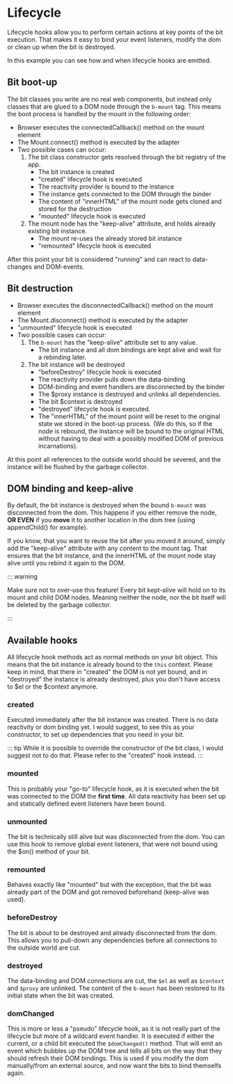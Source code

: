 # Lifecycle

Lifecycle hooks allow you to perform certain actions at key points of the bit execution. 
That makes it easy to bind your event listeners, modify the dom or clean up when the bit is destroyed.

In this example you can see how and when lifecycle hooks are emitted. 

<Example href="/demo/examples/lifecycle.html" :height="450"/>

## Bit boot-up
The bit classes you write are no real web components, but instead only classes that are glued to a DOM node
through the `b-mount` tag. This means the boot process is handled by the mount in the following order:

* Browser executes the connectedCallback() method on the mount element
* The Mount.connect() method is executed by the adapter 
* Two possible cases can occur:
  1. The bit class constructor gets resolved through the bit registry of the app. 
        * The bit instance is created
        * "created" lifecycle hook is executed
        * The reactivity provider is bound to the instance
        * The instance gets connected to the DOM through the binder
        * The content of "innerHTML" of the mount node gets cloned and stored for the destruction
        * "mounted" lifecycle hook is executed      
  2. The mount node has the "keep-alive" attribute, and holds already existing bit instance. 
        * The mount re-uses the already stored bit instance
        * "remounted" lifecycle hook is executed

After this point your bit is considered "running" and can react to data-changes and DOM-events.

## Bit destruction
* Browser executes the disconnectedCallback() method on the mount element
* The Mount.disconnect() method is executed by the adapter
* "unmounted" lifecycle hook is executed
* Two possible cases can occur:
    1. The `b-mount` has the "keep-alive" attribute set to any value.
        * The bit instance and all dom bindings are kept alive and wait for a rebinding later.
    2. The bit instance will be destroyed 
        * "beforeDestroy" lifecycle hook is executed
        * The reactivity provider pulls down the data-binding
        * DOM-binding and event handlers are disconnected by the binder
        * The $proxy instance is destroyed and unlinks all dependencies.
        * The bit $context is destroyed
        * "destroyed" lifecycle hook is executed.
        * The "innerHTML" of the mount point will be reset
          to the original state we stored in the boot-up process. 
          (We do this, so if the node is rebound, the instance will be bound to the original HTML without having to deal with a possibly modified DOM of previous incarnations).
    
At this point all references to the outside world should be severed, and the
instance will be flushed by the garbage collector.

## DOM binding and keep-alive
By default, the bit instance is destroyed when the bound `b-mount` was disconnected from the dom.
This happens if you either remove the node, **OR EVEN** if you **move** it to another location in the dom tree (using appendChild() for example).

If you know, that you want to reuse the bit after you moved it around,
simply add the "keep-alive" attribute with any content to the mount tag.
That ensures that the bit instance, and the innerHTML of the mount node stay alive
until you rebind it again to the DOM. 

::: warning

Make sure not to over-use this feature! Every bit kept-alive will hold on to its mount and child DOM nodes. Meaning neither the node, nor
the bit itself will be deleted by the garbage collector. 

:::

## Available hooks

All lifecycle hook methods act as normal methods on your bit object. This means that the
bit instance is already bound to the `this` context. Please keep in mind, that there in "created"
the DOM is not yet bound, and in "destroyed" the instance is already destroyed, plus you don't have access to $el or the $context anymore.

### created

Executed immediately after the bit instance was created. There is no data reactivity or dom binding yet.
I would suggest, to see this as your constructor, to set up dependencies that you need in your bit.

::: tip
While it is possible to override the constructor of the bit class, I would suggest not to do that. Please refer to the "created" hook instead.
:::

### mounted

This is probably your "go-to" lifecycle hook, as it is executed when the bit was connected to the DOM the **first time**. 
All data reactivity has been set up and statically defined event listeners have been bound.

### unmounted

The bit is technically still alive but was disconnected from the dom. You can use this hook to remove global event listeners,
that were not bound using the $on() method of your bit. 

### remounted

Behaves exactly like "mounted" but with the exception, that the bit was already part of the DOM and got removed beforehand (keep-alive was used).

### beforeDestroy

The bit is about to be destroyed and already disconnected from the dom.
This allows you to pull-down any dependencies before all connections to the outside world are cut.

### destroyed

The data-binding and DOM connections are cut, the `$el` as well as `$context` and `$proxy` are unlinked.
The content of the `b-mount` has been restored to its initial state when the bit was created.

### domChanged

This is more or less a "pseudo" lifecycle hook, as it is not really part of the lifecycle but more of a 
wildcard event handler. It is executed if either the current, or a child bit executed the `$domChanged()` method.
That will emit an event which bubbles up the DOM tree and tells all bits on the way that they should refresh
their DOM bindings. This is used if you modify the dom manually/from an external source, and now want the bits to bind themselfs again.

